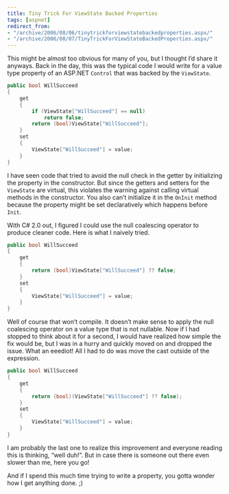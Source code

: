 ```yaml
---
title: Tiny Trick For ViewState Backed Properties
tags: [aspnet]
redirect_from:
- "/archive/2006/08/06/tinytrickforviewstatebackedproperties.aspx/"
- "/archive/2006/08/07/TinyTrickForViewStateBackedProperties.aspx/"
---
```


This might be almost too obvious for many of you, but I thought I’d
share it anyways. Back in the day, this was the typical code I would
write for a value type property of an ASP.NET `Control` that was backed
by the `ViewState`.

```csharp
public bool WillSucceed
{
    get
    {
        if (ViewState["WillSucceed"] == null)
            return false;
        return (bool)ViewState["WillSucceed"];
    }
    set
    {
        ViewState["WillSucceed"] = value;
    }
}
```

I have seen code that tried to avoid the null check in the getter by
initializing the property in the constructor. But since the getters and
setters for the `ViewState` are virtual, this violates the warning
against calling virtual methods in the constructor. You also can’t
initialize it in the `OnInit` method because the property might be set
declaratively which happens before `Init`.

With C# 2.0 out, I figured I could use the null coalescing operator to
produce cleaner code. Here is what I naively tried.

```csharp
public bool WillSucceed
{
    get
    {
        return (bool)ViewState["WillSucceed"] ?? false;
    }
    set
    {
        ViewState["WillSucceed"] = value;
    }
}
```

Well of course that won’t compile. It doesn’t make sense to apply the
null coalescing operator on a value type that is not nullable. Now if I
had stopped to think about it for a second, I would have realized how
simple the fix would be, but I was in a hurry and quickly moved on and
dropped the issue. What an eeediot! All I had to do was move the cast
outside of the expression.

```csharp
public bool WillSucceed
{
    get
    {
        return (bool)(ViewState["WillSucceed"] ?? false);
    }
    set
    {
        ViewState["WillSucceed"] = value;
    }
}
```

I am probably the last one to realize this improvement and everyone
reading this is thinking, “well duh!”. But in case there is someone out
there even slower than me, here you go!

And if I spend this much time trying to write a property, you gotta
wonder how I get anything done. ;)

